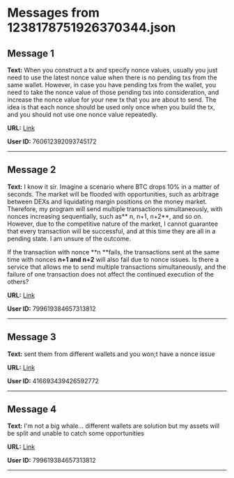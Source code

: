 # Messages from 1238178751926370344.json

## Message 1

**Text:** When you construct a tx and specify nonce values, usually you just need to use the latest nonce value when there is no pending txs from the same wallet. However, in case you have pending txs from the wallet, you need to take the nonce value of those pending txs into consideration, and increase the nonce value for your new tx that you are about to send. The idea is that each nonce should be used only once when you build the tx, and you should not use one nonce value repeatedly.

**URL:** [Link](https://discord.com/channels/638409433860407300/638411171233398824/1238178751926370344)

**User ID:** 760612392093745172

---

## Message 2

**Text:** I know it sir. Imagine a scenario where BTC drops 10% in a matter of seconds. The market will be flooded with opportunities, such as arbitrage between DEXs and liquidating margin positions on the money market. Therefore, my program will send multiple transactions simultaneously, with nonces increasing sequentially, such as** n, n+1, n+2**, and so on. However, due to the competitive nature of the market, I cannot guarantee that every transaction will be successful, and at this time they are all in a pending state. I am unsure of the outcome.

If the transaction with nonce **n **fails, the transactions sent at the same time with nonces **n+1 and n+2** will also fail due to nonce issues. Is there a service that allows me to send multiple transactions simultaneously, and the failure of one transaction does not affect the continued execution of the others?

**URL:** [Link](https://discord.com/channels/638409433860407300/638411171233398824/1238287960445816913)

**User ID:** 799619384657313812

---

## Message 3

**Text:** sent them from different wallets and you won;t have a nonce issue

**URL:** [Link](https://discord.com/channels/638409433860407300/638411171233398824/1238404706808893451)

**User ID:** 416693439426592772

---

## Message 4

**Text:** I'm not a big whale... different wallets are solution but my assets will be split and unable to catch some opportunities

**URL:** [Link](https://discord.com/channels/638409433860407300/638411171233398824/1238427208402468925)

**User ID:** 799619384657313812

---

